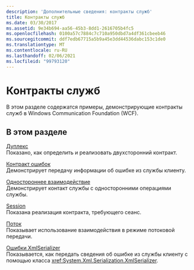 ```yaml
---
description: 'Дополнительные сведения: контракты служб'
title: Контракты служб
ms.date: 03/30/2017
ms.assetid: 9e34b694-aa56-45b3-8dd1-2616705b4fc5
ms.openlocfilehash: 0100a57c7884c7c710a950dbd7a4df361cbeeb46
ms.sourcegitcommit: ddf7edb67715a5b9a45e3dd44536dabc153c1de0
ms.translationtype: MT
ms.contentlocale: ru-RU
ms.lasthandoff: 02/06/2021
ms.locfileid: "99793120"
---
```

# <a name="service-contracts"></a>Контракты служб

В этом разделе содержатся примеры, демонстрирующие контракты служб в Windows Communication Foundation (WCF).  
  
## <a name="in-this-section"></a>В этом разделе  

 [Дуплекс](duplex.md)  
 Показано, как определить и реализовать двухсторонний контракт.  
  
 [Контракт ошибок](fault-contract.md)  
 Демонстрирует передачу информации об ошибке из службы клиенту.  
  
 [Одностороннее взаимодействие](one-way.md)  
 Демонстрирует контакт службы с односторонними операциями службы.  
  
 [Session](session.md)  
 Показана реализация контракта, требующего сеанс.  
  
 [Поток](stream.md)  
 Показывает использование взаимодействия в режиме потоковой передачи.  
  
 [Ошибки XmlSerializer](xmlserializer-faults.md)  
 Показывается, как передать сведения об ошибке из службы клиенту с помощью класса <xref:System.Xml.Serialization.XmlSerializer>.
